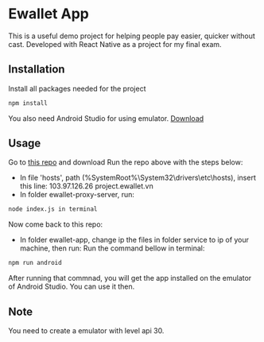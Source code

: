 # Ewallet App
This is a useful demo project for helping people pay easier, quicker without cast. Developed with React Native as a project for my final exam.
## Installation
Install all packages needed for the project
```bash
npm install
```
You also need Android Studio for using emulator. [Download](https://developer.android.com/studio)
## Usage
Go to [this repo](https://github.com/hannamja/ewallet-proxy-server) and download
Run the repo above with the steps below:
- In file 'hosts', path (%SystemRoot%\System32\drivers\etc\hosts), insert this line: 103.97.126.26 project.ewallet.vn
- In folder ewallet-proxy-server, run:
```bash
node index.js in terminal
```

Now come back to this repo:
- In folder ewallet-app, change ip the files in folder service to ip of your machine, then run:
Run the command bellow in terminal:
```bash
npm run android
```
After running that commnad, you will get the app installed on the emulator of Android Studio. You can use it then.
## Note
You need to create a emulator with level api 30.
